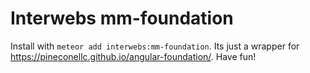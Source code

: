 # Interwebs mm-foundation

Install with `meteor add interwebs:mm-foundation`. Its just a wrapper for https://pineconellc.github.io/angular-foundation/. Have fun!